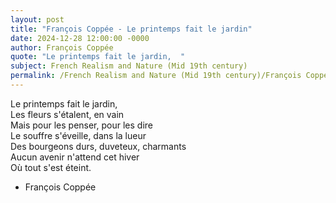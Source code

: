 ```yaml
---
layout: post
title: "François Coppée - Le printemps fait le jardin"
date: 2024-12-28 12:00:00 -0000
author: François Coppée
quote: "Le printemps fait le jardin,  "
subject: French Realism and Nature (Mid 19th century)
permalink: /French Realism and Nature (Mid 19th century)/François Coppée/François Coppée - Le printemps fait le jardin
---
```


Le printemps fait le jardin,  
Les fleurs s'étalent, en vain  
Mais pour les penser, pour les dire  
Le souffre s'éveille, dans la lueur  
Des bourgeons durs, duveteux, charmants  
Aucun avenir n'attend cet hiver  
Où tout s'est éteint.

- François Coppée
